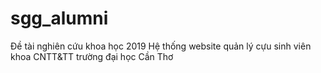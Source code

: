 # sgg_alumni
Đề tài nghiên cứu khoa học 2019
Hệ thống website quản lý cựu sinh viên khoa CNTT&TT trường đại học Cần Thơ

